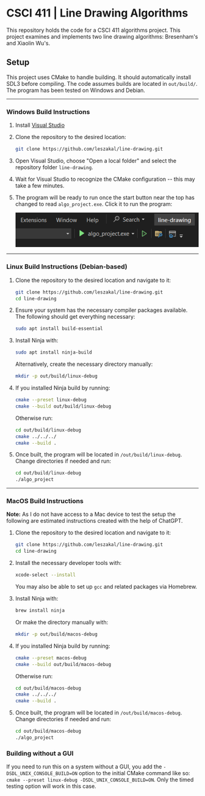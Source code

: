# CSCI 411 | Line Drawing Algorithms

This repository holds the code for a CSCI 411 algorithms project. This project examines and implements two line drawing algorithms: Bresenham's and Xiaolin Wu's.

## Setup

This project uses CMake to handle building. It should automatically install SDL3 before compiling. The code assumes builds are located in `out/build/`. The program has been tested on Windows and Debian.
___
### Windows Build Instructions
1. Install [Visual Studio](https://visualstudio.microsoft.com/)
2. Clone the repository to the desired location:
	```bash
	git clone https://github.com/leszakal/line-drawing.git
	```
3. Open Visual Studio, choose "Open a local folder" and select the repository folder `line-drawing`.
4. Wait for Visual Studio to recognize the CMake configuration -- this may take a few minutes.
5. The program will be ready to run once the start button near the top has changed to read `algo_project.exe`. Click it to run the program:

	![Screenshot of the Visual Studio button to run a program, it reads algo_project.exe](/assets/vs_button_ready.png)
___
### Linux Build Instructions (Debian-based)
1. Clone the repository to the desired location and navigate to it:
	```bash
	git clone https://github.com/leszakal/line-drawing.git
	cd line-drawing
	```
2. Ensure your system has the necessary compiler packages available. The following should get everything necessary:
	```bash
	sudo apt install build-essential
	```
3. Install Ninja with:
	```bash
	sudo apt install ninja-build
	``` 
   Alternatively, create the necessary directory manually:
	```bash
	mkdir -p out/build/linux-debug
	```
4. If you installed Ninja build by running:
	```bash
	cmake --preset linux-debug
	cmake --build out/build/linux-debug
	```

   Otherwise run:
	```bash
	cd out/build/linux-debug
	cmake ../../../
	cmake --build .
	```
5. Once built, the program will be located in `/out/build/linux-debug`. Change directories if needed and run:
	```bash
	cd out/build/linux-debug
	./algo_project
	```
___
### MacOS Build Instructions

**Note:** As I do not have access to a Mac device to test the setup the following are estimated instructions created with the help of ChatGPT.

1.  Clone the repository to the desired location and navigate to it:
	```bash
	git clone https://github.com/leszakal/line-drawing.git
	cd line-drawing
	```
2. Install the necessary developer tools with:
	```bash
	xcode-select --install
	```
   You may also be able to set up `gcc` and related packages via Homebrew.
3. Install Ninja with:
	```bash
	brew install ninja
	```
   Or make the directory manually with: 
	```bash
	mkdir -p out/build/macos-debug
	```
4. If you installed Ninja build by running:
	```bash
	cmake --preset macos-debug
	cmake --build out/build/macos-debug
	```

   Otherwise run:
	```bash
	cd out/build/macos-debug
	cmake ../../../
	cmake --build .
	```
5. Once built, the program will be located in `/out/build/macos-debug`. Change directories if needed and run:
	```bash
	cd out/build/macos-debug
	./algo_project
	```
### Building without a GUI
If you need to run this on a system without a GUI, you add the `-DSDL_UNIX_CONSOLE_BUILD=ON` option to the initial CMake command like so: `cmake --preset linux-debug -DSDL_UNIX_CONSOLE_BUILD=ON`. Only the timed testing option will work in this case.